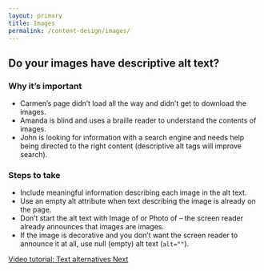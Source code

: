 ```yaml
---
layout: primary
title: Images
permalink: /content-design/images/
---
```


## Do your images have descriptive alt text?

### Why it’s important
- Carmen’s page didn’t load all the way and didn’t get to download the images. 
- Amanda is blind and uses a braille reader to understand the contents of images. 
- John is looking for information with a search engine and needs help being directed to the right content (descriptive alt tags will improve search).

### Steps to take
- Include meaningful information describing each image in the alt text.
- Use an empty alt attribute when text describing the image is already on the page.
- Don’t start the alt text with Image of or Photo of – the screen reader already announces that images are images.
- If the image is decorative and you don’t want the screen reader to announce it at all, use  null (empty) alt text (`alt=""`).

<a href="https://www.youtube.com/watch?v=XCa6U1BllCY">
  <i class="fa fa-youtube-play" aria-hidden="true"></i>Video tutorial: Text alternatives
</a>

<a class="usa-button button-next" href="{{ site.baseurl }}/content-design/links/">
  Next <i class="fa fa-chevron-right" aria-hidden="true"></i>
</a>
